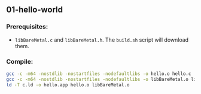 ## 01-hello-world

### Prerequisites:

- `libBareMetal.c` and `libBareMetal.h`. The `build.sh` script will download them.

### Compile:
```sh
gcc -c -m64 -nostdlib -nostartfiles -nodefaultlibs -o hello.o hello.c
gcc -c -m64 -nostdlib -nostartfiles -nodefaultlibs -o libBareMetal.o libBareMetal.c
ld -T c.ld -o hello.app hello.o libBareMetal.o
```